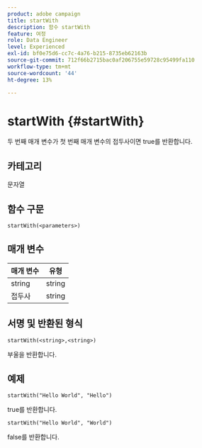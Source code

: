 ```yaml
---
product: adobe campaign
title: startWith
description: 함수 startWith
feature: 여정
role: Data Engineer
level: Experienced
exl-id: bf0e75d6-cc7c-4a76-b215-8735eb62163b
source-git-commit: 712f66b2715bac0af206755e59728c95499fa110
workflow-type: tm+mt
source-wordcount: '44'
ht-degree: 13%

---
```


# startWith {#startWith}

두 번째 매개 변수가 첫 번째 매개 변수의 접두사이면 true를 반환합니다.

## 카테고리

문자열

## 함수 구문

`startWith(<parameters>)`

## 매개 변수

| 매개 변수 | 유형 |
|-------------|--------|
| string | string |
| 접두사 | string |

## 서명 및 반환된 형식

`startWith(<string>,<string>)`

부울을 반환합니다.

## 예제

`startWith("Hello World", "Hello")`

true를 반환합니다.

`startWith("Hello World", "World")`

false를 반환합니다.
